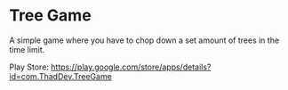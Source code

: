 # Tree Game

A simple game where you have to chop down a set amount of trees in the time limit.

Play Store: https://play.google.com/store/apps/details?id=com.ThadDev.TreeGame

